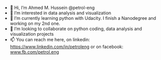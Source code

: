 - 👋 Hi, I’m Ahmed M. Hussein @petrol-eng
- 👀 I’m interested in data analysis and visualization
- 🌱 I’m currently learning python with Udacity. I finish a Nanodegree and working on my 2nd one. 
- 💞️ I’m looking to collaborate on python coding, data analysis and visualization projects
- 📫 You can reach me here, 
on linkedin: https://www.linkedin.com/in/petroleng 
or on facebook: www.fb.com/petrol.eng

<!---
petrol-eng/petrol-eng is a ✨ special ✨ repository because its `README.md` (this file) appears on your GitHub profile.
You can click the Preview link to take a look at your changes.
--->
